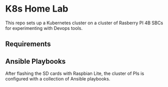 # K8s Home Lab

This repo sets up a Kubernetes cluster on a cluster of Rasberry PI 4B SBCs for experimenting with Devops tools.

## Requirements

## Ansible Playbooks

After flashing the SD cards with Raspbian Lite, the cluster of PIs is configured with a collection of Ansible playbooks.
